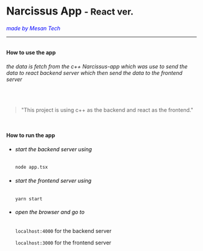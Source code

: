 # Narcissus App <small>- React ver.</small>
###### <span style="color: blue ;">made by Mesan Tech</span><hr>

<h4> How to use the app </h4>
  <h6>the data is fetch from the c++ Narcissus-app which was use to send the data to react backend server which then send the data to the frontend server</h6><br>

<blockquote>"This project is using c++ as the backend and react as the frontend."</blockquote><br>

<h4>How to run the app</h4>

- <h6 style="color: black">start the backend server using</h6>
  
   ``` node app.tsx ```

- <h6 style="color: black">start the frontend server using</h6> 
  
   ``` yarn start ```

- <h6 style="color: black">open the browser and go to</h6> 
  
   ``` localhost:4000 ``` for the backend server

   ``` localhost:3000 ``` for the frontend server

<br>

